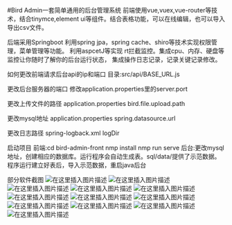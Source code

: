 #Bird Admin一套简单通用的后台管理系统
前端使用vue,vuex,vue-router等技术，结合tinymce,element ui等组件。结合表格功能，可以在线编辑，也可以导入导出csv文件。

后端采用Springboot
利用spring jpa，spring cache、shiro等技术实现权限管理，菜单管理等功能。
利用aspcetJ等实现 rt拦截监控。集成cpu、内存、硬盘等监控让你随时了解你的后台运行状态，
集成操作日志记录，记录关键记录修改。


如何更改前端请求后台api的ip和端口
目录:src/api/BASE_URL.js

更改后台服务器的端口
修改application.properties里的server.port

更改上传文件的路径
application.properties bird.file.upload.path

更改mysql地址
application.properties spring.datasource.url

更改日志路径
spring-logback.xml logDir

启动项目
前端:cd bird-admin-front 
nmp install
nmp run serve
后台:更改mysql地址，创建相应的数据库。运行程序会自动生成表。sql/data/提供了示范数据。
程序运行建立好表后，导入示范数据，重启java后台

部分软件截图
![在这里插入图片描述](https://img-blog.csdnimg.cn/20200914174146930.png?x-oss-process=image/watermark,type_ZmFuZ3poZW5naGVpdGk,shadow_10,text_aHR0cHM6Ly9ibG9nLmNzZG4ubmV0L3FxXzIzNjk1ODg5,size_16,color_FFFFFF,t_70#pic_center)
![在这里插入图片描述](https://img-blog.csdnimg.cn/20200914174146869.png?x-oss-process=image/watermark,type_ZmFuZ3poZW5naGVpdGk,shadow_10,text_aHR0cHM6Ly9ibG9nLmNzZG4ubmV0L3FxXzIzNjk1ODg5,size_16,color_FFFFFF,t_70#pic_center)
![在这里插入图片描述](https://img-blog.csdnimg.cn/2020091417414735.png?x-oss-process=image/watermark,type_ZmFuZ3poZW5naGVpdGk,shadow_10,text_aHR0cHM6Ly9ibG9nLmNzZG4ubmV0L3FxXzIzNjk1ODg5,size_16,color_FFFFFF,t_70#pic_center)
![在这里插入图片描述](https://img-blog.csdnimg.cn/20200914174146981.png?x-oss-process=image/watermark,type_ZmFuZ3poZW5naGVpdGk,shadow_10,text_aHR0cHM6Ly9ibG9nLmNzZG4ubmV0L3FxXzIzNjk1ODg5,size_16,color_FFFFFF,t_70#pic_center)
![在这里插入图片描述](https://img-blog.csdnimg.cn/20200914174146957.png?x-oss-process=image/watermark,type_ZmFuZ3poZW5naGVpdGk,shadow_10,text_aHR0cHM6Ly9ibG9nLmNzZG4ubmV0L3FxXzIzNjk1ODg5,size_16,color_FFFFFF,t_70#pic_center)
![在这里插入图片描述](https://img-blog.csdnimg.cn/20200914174146944.png?x-oss-process=image/watermark,type_ZmFuZ3poZW5naGVpdGk,shadow_10,text_aHR0cHM6Ly9ibG9nLmNzZG4ubmV0L3FxXzIzNjk1ODg5,size_16,color_FFFFFF,t_70#pic_center)
![在这里插入图片描述](https://img-blog.csdnimg.cn/20200914174146966.png?x-oss-process=image/watermark,type_ZmFuZ3poZW5naGVpdGk,shadow_10,text_aHR0cHM6Ly9ibG9nLmNzZG4ubmV0L3FxXzIzNjk1ODg5,size_16,color_FFFFFF,t_70#pic_center)
![在这里插入图片描述](https://img-blog.csdnimg.cn/20200914174146934.png?x-oss-process=image/watermark,type_ZmFuZ3poZW5naGVpdGk,shadow_10,text_aHR0cHM6Ly9ibG9nLmNzZG4ubmV0L3FxXzIzNjk1ODg5,size_16,color_FFFFFF,t_70#pic_center)
![在这里插入图片描述](https://img-blog.csdnimg.cn/20200914174146918.png?x-oss-process=image/watermark,type_ZmFuZ3poZW5naGVpdGk,shadow_10,text_aHR0cHM6Ly9ibG9nLmNzZG4ubmV0L3FxXzIzNjk1ODg5,size_16,color_FFFFFF,t_70#pic_center)
![在这里插入图片描述](https://img-blog.csdnimg.cn/20200914174146910.png?x-oss-process=image/watermark,type_ZmFuZ3poZW5naGVpdGk,shadow_10,text_aHR0cHM6Ly9ibG9nLmNzZG4ubmV0L3FxXzIzNjk1ODg5,size_16,color_FFFFFF,t_70#pic_center)
![在这里插入图片描述](https://img-blog.csdnimg.cn/20200914174146874.png?x-oss-process=image/watermark,type_ZmFuZ3poZW5naGVpdGk,shadow_10,text_aHR0cHM6Ly9ibG9nLmNzZG4ubmV0L3FxXzIzNjk1ODg5,size_16,color_FFFFFF,t_70#pic_center)
![在这里插入图片描述](https://img-blog.csdnimg.cn/20200914174146526.jpg?x-oss-process=image/watermark,type_ZmFuZ3poZW5naGVpdGk,shadow_10,text_aHR0cHM6Ly9ibG9nLmNzZG4ubmV0L3FxXzIzNjk1ODg5,size_16,color_FFFFFF,t_70#pic_center)


